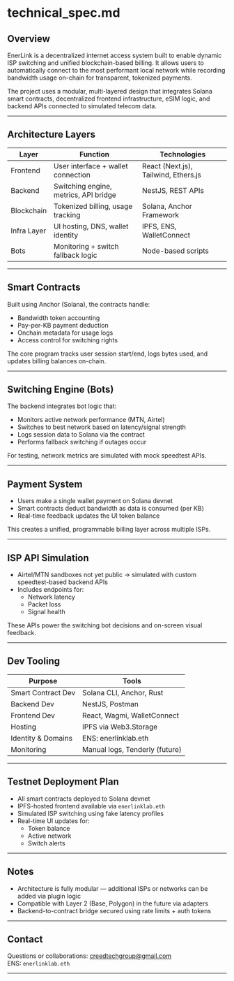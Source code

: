 #  technical_spec.md

##  Overview

EnerLink is a decentralized internet access system built to enable dynamic ISP switching and unified blockchain-based billing. It allows users to automatically connect to the most performant local network while recording bandwidth usage on-chain for transparent, tokenized payments.

The project uses a modular, multi-layered design that integrates Solana smart contracts, decentralized frontend infrastructure, eSIM logic, and backend APIs connected to simulated telecom data.

---

##  Architecture Layers

| Layer         | Function                                      | Technologies                        |
|---------------|-----------------------------------------------|-------------------------------------|
| Frontend      | User interface + wallet connection            | React (Next.js), Tailwind, Ethers.js |
| Backend       | Switching engine, metrics, API bridge         | NestJS, REST APIs                   |
| Blockchain    | Tokenized billing, usage tracking             | Solana, Anchor Framework            |
| Infra Layer   | UI hosting, DNS, wallet identity              | IPFS, ENS, WalletConnect            |
| Bots          | Monitoring + switch fallback logic            | Node-based scripts                  |

---

##  Smart Contracts

Built using Anchor (Solana), the contracts handle:

- Bandwidth token accounting
- Pay-per-KB payment deduction
- Onchain metadata for usage logs
- Access control for switching rights

The core program tracks user session start/end, logs bytes used, and updates billing balances on-chain.

---

##  Switching Engine (Bots)

The backend integrates bot logic that:

- Monitors active network performance (MTN, Airtel)
- Switches to best network based on latency/signal strength
- Logs session data to Solana via the contract
- Performs fallback switching if outages occur

For testing, network metrics are simulated with mock speedtest APIs.

---

##  Payment System

- Users make a single wallet payment on Solana devnet
- Smart contracts deduct bandwidth as data is consumed (per KB)
- Real-time feedback updates the UI token balance

This creates a unified, programmable billing layer across multiple ISPs.

---

##  ISP API Simulation

- Airtel/MTN sandboxes not yet public → simulated with custom speedtest-based backend APIs
- Includes endpoints for:
  - Network latency
  - Packet loss
  - Signal health

These APIs power the switching bot decisions and on-screen visual feedback.

---

##  Dev Tooling

| Purpose               | Tools                            |
|-----------------------|----------------------------------|
| Smart Contract Dev    | Solana CLI, Anchor, Rust         |
| Backend Dev           | NestJS, Postman                  |
| Frontend Dev          | React, Wagmi, WalletConnect      |
| Hosting               | IPFS via Web3.Storage            |
| Identity & Domains    | ENS: enerlinklab.eth             |
| Monitoring            | Manual logs, Tenderly (future)   |

---

##  Testnet Deployment Plan

- All smart contracts deployed to Solana devnet
- IPFS-hosted frontend available via `enerlinklab.eth`
- Simulated ISP switching using fake latency profiles
- Real-time UI updates for:
  - Token balance
  - Active network
  - Switch alerts

---

##  Notes

- Architecture is fully modular — additional ISPs or networks can be added via plugin logic
- Compatible with Layer 2 (Base, Polygon) in the future via adapters
- Backend-to-contract bridge secured using rate limits + auth tokens

---

##  Contact

Questions or collaborations: creedtechgroup@gmail.com  
ENS: `enerlinklab.eth`

---
